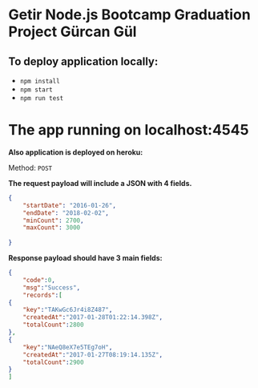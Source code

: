 # Getir Node.js Bootcamp Graduation Project Gürcan Gül


## To  deploy application locally:

* `npm install`
* `npm start` 
* `npm run test` 

# The app running on localhost:4545

**Also application is deployed on heroku:**



Method: `POST`

**The request payload will include a JSON with 4 fields.**

```json
{
    "startDate": "2016-01-26",
    "endDate": "2018-02-02",
    "minCount": 2700,
    "maxCount": 3000
 
}
```

**Response payload should have 3 main fields:**

```json
{
    "code":0,
    "msg":"Success",
    "records":[
{
    "key":"TAKwGc6Jr4i8Z487",
    "createdAt":"2017-01-28T01:22:14.398Z",
    "totalCount":2800
},
{
    "key":"NAeQ8eX7e5TEg7oH",
    "createdAt":"2017-01-27T08:19:14.135Z",
    "totalCount":2900
}
]
```

